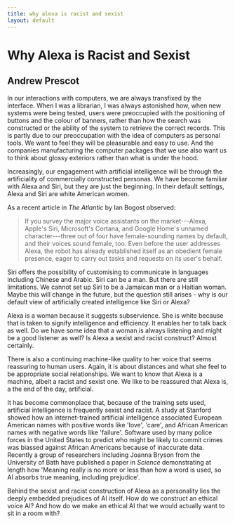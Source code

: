 ```yaml
---
title: why alexa is racist and sexist
layout: default
---
```


# Why Alexa is Racist and Sexist
## Andrew Prescot

In our interactions with computers, we are always transfixed by the interface. When I was a librarian, I was always astonished how, when new systems were being tested, users were preoccupied with the positioning of buttons and the colour of banners, rather than how the search was constructed or the ability of the system to retrieve the correct records. This is partly due to our preoccupation with the idea of computers as personal tools. We want to feel they will be pleasurable and easy to use. And the companies manufacturing the computer packages that we use also want us to think about glossy exteriors rather than what is under the hood.

Increasingly, our engagement with artificial intelligence will be through the artificiality of commercially constructed personas. We have become familiar with Alexa and Siri, but they are just the beginning. In their default settings, Alexa and Siri are white American women.

As a recent article in *The Atlantic* by Ian Bogost observed:

> If you survey the major voice assistants on the market---Alexa, Apple's Siri, Microsoft's Cortana, and Google Home's unnamed character---three out of four have female-sounding names by default, and their voices sound female, too. Even before the user addresses Alexa, the robot has already established itself as an obedient female presence, eager to carry out tasks and requests on its user's behalf.

Siri offers the possibility of customising to communicate in languages including Chinese and Arabic. Siri can be a man. But there are still limitations. We cannot set up Siri to be a Jamaican man or a Haitian woman. Maybe this will change in the future, but the question still arises - why is our default view of artificially created intelligence like Siri or Alexa?

Alexa is a woman because it suggests subservience. She is white because that is taken to signify intelligence and efficiency. It enables her to talk back as well. Do we have some idea that a woman is always listening and might be a good listener as well? Is Alexa a sexist and racist construct? Almost certainly.

There is also a continuing machine-like quality to her voice that seems reassuring to human users. Again, it is about distances and what she feel to be appropriate social relationships. We want to know that Alexa is a machine, albeit a racist and sexist one. We like to be reassured that Alexa is, a the end of the day, artificial.

It has become commonplace that, because of the training sets used, artificial intelligence is frequently sexist and racist. A study at Stanford showed how an internet-trained artificial intelligence associated European American names with positive words like 'love', 'care', and African American names with negative words like 'failure'. Software used by many police forces in the United States to predict who might be likely to commit crimes was biassed against African Americans because of inaccurate data. Recently a group of researchers including Joanna Bryson from the University of Bath have published a paper in *Science* demonstrating at length how 'Meaning really is no more or less than how a word is used, so AI absorbs true meaning, including prejudice'.

Behind the sexist and racist construction of Alexa as a personality lies the deeply embedded prejudices of AI itself. How do we construct an ethical voice AI? And how do we make an ethical AI that we would actually want to sit in a room with?
